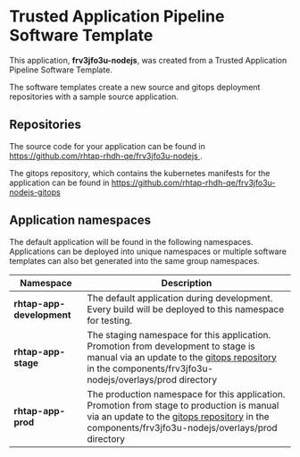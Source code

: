 # Trusted Application Pipeline Software Template

This application, **frv3jfo3u-nodejs**, was created from a Trusted Application Pipeline Software Template.

The software templates create a new source and gitops deployment repositories with a sample source application. 

## Repositories

The source code for your application can be found in [https://github.com/rhtap-rhdh-qe/frv3jfo3u-nodejs ](https://github.com/rhtap-rhdh-qe/frv3jfo3u-nodejs ).
 
The gitops repository, which contains the kubernetes manifests for the application can be found in 
[https://github.com/rhtap-rhdh-qe/frv3jfo3u-nodejs-gitops ](https://github.com/rhtap-rhdh-qe/frv3jfo3u-nodejs-gitops ) 

## Application namespaces 

The default application will be found in the following namespaces. Applications can be deployed into unique namespaces or multiple software templates can also bet generated into the same group namespaces.  

|  Namespace   |  Description   |  
| -------- | -------- |   
| **rhtap-app-development** | The default application during development. Every build will be deployed to this namespace for testing. | 
| **rhtap-app-stage** | The staging namespace for this application. Promotion from development to stage is manual via an update to the [gitops repository](https://github.com/rhtap-rhdh-qe/frv3jfo3u-nodejs-gitops ) in the components/frv3jfo3u-nodejs/overlays/prod directory |  
| **rhtap-app-prod** | The production namespace for this application. Promotion from stage to production is manual via an update to the [gitops repository](https://github.com/rhtap-rhdh-qe/frv3jfo3u-nodejs-gitops ) in the components/frv3jfo3u-nodejs/overlays/prod directory | 